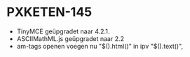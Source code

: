PXKETEN-145
===========

- TinyMCE geüpgradet naar 4.2.1.
- ASCIIMathML.js geüpgradet naar 2.2
- am-tags openen voegen nu "$().html()" in ipv "$().text()",  

